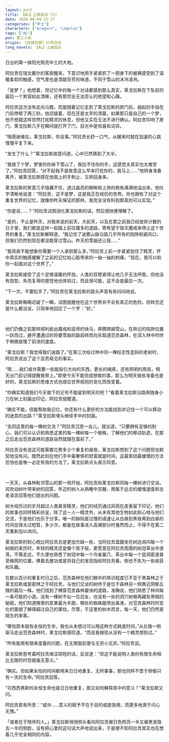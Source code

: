 ```yaml
---
layout: post
title: 【AL】土拨鼠日（六）
date: 2020-08-09 22:27
categories: ["中土"]
characters: ["Aragorn", "Legolas"]
tags: ["AL"]
pov: 第三人称
origin: 《白城日报》21年合志
long_novels: 【AL】土拨鼠日
---
```


日出的第一抹阳光照亮中土的大地。

阿拉贡在瑞文戴尔的客房醒来，下意识地用手紧紧抓了一把身下的被褥感受到了温暖柔软的触感，空气里也是清甜芬芳的味道，不同于雪山的冰冷凌冽。

「是梦？」他想着，但记忆中的每一个对话都感到那么真实，莱戈拉斯在下坠前的最后一个笑容如此清晰，还有那完全无法否认的绝望和心痛。

阿拉贡这次没有走向马厩，而是随着记忆走到了莱戈拉斯的房门前，曲起的手指在门前停顿了两三秒。他迟疑着，现在还是太早的清晨，如果那只是自己的一个梦，他不想就这样贸然打扰精灵的休息，但他又实在无法不进行确认。阿拉贡叩响了房门，莱戈拉斯几乎在瞬间就打开了门，目光中是惊喜和诧异。

“哦感谢维拉，莱戈拉斯，你没事。”阿拉贡长舒一口气，从醒来时就在加速的心跳慢慢平复下来。

“发生了什么？”莱戈拉斯故意问道，心中已然猜到了大半。

“我做了个梦，梦里的你掉下雪山了，我拉不住你的手，这感觉太真实也太难受了。”阿拉贡回答，“对不起我不是故意这么早来打扰你的，我马上……”他转身准备离开，被莱戈拉斯搭在他肩上的手制止，又转回身来。

莱戈拉斯的笑意几乎隐藏不住，透过晶亮的眼眸和上扬的唇角满满地溢出来，他吐字清晰地说道：“阿拉贡，这不是梦，这是我正在经历的世界。你也拥有了对这个重复世界的记忆，就像你昨天保证的那样。我完全没有料到那真的可以实现。”

“你是说……？”阿拉贡试图消化莱戈拉斯的话，然后很快便理解了。

“是的，不止是昨天，对我来说的前天，大前天，以及在那之前我已经放弃计数的日子里，我们都是这样一起踏上前往魔多的道路，寄希望于毁灭魔戒来停止这个世界的重复。”莱戈拉斯解释道，“我记住了迷雾山脉沿路几乎所有的陷阱和避风口，但我们仍然到现在都没能穿过雪山。昨天的雪崩还让我……”

“我简直不能想象你需要一个人承担那么多，”阿拉贡上前一步紧紧抱住了精灵，怀中真实的触感缓解了之前的记忆给心脏带来的一抽一抽的刺痛，“现在，我可以和你一起面对这个世界了。”

莱戈拉斯接受了这个足够温暖的怀抱，人类的双臂紧得让他几乎无法呼吸，但他没有抱怨，失而复得的感觉他也体验过，而且很可能，这不会是最后一次。

“下一次，不要松手了。”阿拉贡在莱戈拉斯的肩头声音有些闷闷地说。

莱戈拉斯略略迟疑了一瞬，试图提醒他在这个世界并不会有真正的危险，但转念还是什么都没说，只简单地回应了一个字：“好。”

<br>

他们仍像之前那样顺利偷出魔戒和巫师的快马，奔腾跨越雪山，在熟记的陷阱位置一跃而过，避开遭遇过的将要雪崩的路段转而向东取道范贡森林，在深入林中时终于稍微放慢了前进的速度。

“莱戈拉斯？我觉得我们迷路了。”在第三次经过林中同一棵标志性歪斜的老树时，阿拉贡说出了这个显而易见的事实。

“嗯……我们或许需要一些能指引方向的东西，更长的绳索，还有照明的用具，明天出门前记得提醒我带上。”即使今天不能完成想做的事，那么为明天做些准备也是好的，莱戈拉斯的思维方式也顺应世界规则的变化而改变着。

“你确实知道我们今天做下的记号不能留到明天的吧？”看着莱戈拉斯沿路用随身小刀在树上刻画出印记，阿拉贡提醒道。

“确实不能，但能帮助我记忆，你还有什么更好的方法能找到并记住一个可以移动的迷宫的出路？”莱戈拉斯埋头继续手中的刻画。

“去同这里的每一棵树交流？”阿拉贡沉思一会儿，提议道，“只要拥有足够的耐心，我们可以认识和熟悉这里的每一棵树每一个植株，了解他们的移动轨迹，在那之后走出范贡森林的道路自然就摆在面前了。”

阿拉贡没有说这可能需要花费多少个重复的昼夜，莱戈拉斯想到了这个问题但也默契地没有问。既然此刻在他们手中最奢侈的财富就是时间，这最笨拙最缓慢的方法恐怕也是唯一必定有效的方法了。莱戈拉斯点头表示同意。

<br>

一天天，从森林毗邻雪山的那一侧开始，阿拉贡和莱戈拉斯同每一棵树进行交谈。风吹动树叶带来树的回答，年迈的树人从熟睡中苏醒，用属于远古的缓慢速度和古老语言回答他们提出的问题。

树木经历过的岁月超过人类甚至精灵，他们的经历通过风雨在皮表留下印记，他们的故事也同样精彩纷呈，除了这一人一精灵外，从未有其他生物如此耐心地与他们交流，于是他们也乐于分享。唯一的缺陷是过慢的语速让从白昼到黑夜再到白昼的时间显得太过短暂，多少次，都是在故事进入高潮部分时戛然而止，不得不在第二天重新加以询问。

莱戈拉斯的耐心相比阿拉贡总是更加欠缺一些，当阿拉贡盘腿坐在树边询问每一个树痂的来历时，年轻的精灵还是像个孩子般，更愿意在阿拉贡周围的树冠草丛中游荡，不需走远，不久便也熟悉了树冠中每一个鸟雀巢穴、草丛中每一个鼠洞密道甚至蛛网的位置，捧着去邀功或是将自己的发现指给阿拉贡看，倒也不失为一些收获和乐趣。

在数以百计的重复时日之后，范贡森林在他们眼中的熟识程度已不亚于黑森林之于莱戈拉斯或是密林之于阿拉贡，与他们交谈的树终于是位于森林另一侧靠近阴郁丘陵的最后一株。他们找到了横穿范贡森林最快的道路，准确说，他们熟悉了林间每一条可能的小道。没有一棵树不似一位旧友，也没有一处的洞穴树根再藏有黑暗的秘密。他们知道哪里的浆果最为丰甜，哪处的蜘蛛能喷出毒液，对范贡森林时时变化的面貌了解得超过自己的掌纹。尽管，于这里的树木而言，每一天，他们仍然是陌生的来客。

“哪怕原本就有永恒的生命，我也从未想过可以用这种方式耗度时间，”从丘陵一侧驱马走出范贡森林时，莱戈拉斯感叹道，“而且我相信从没有一个精灵想到过。”

“所有能用有限来度量的问题，在无限面前便与无穷小无异。”阿拉贡说。

莱戈拉斯思考着阿拉贡艰涩简短的话，反驳道：“但这不能说明人类的有限生命相比无限的时空就毫无意义。”

“确实。但如果永恒的时间都用来日日地重复，无所事事，那也同样不啻于蜉蝣只有一天的生命。”阿拉贡回答。

“可西西弗斯的永恒生命也是日日地重复，那又如何解释其中的意义？”莱戈拉斯又问。

阿拉贡若有所思：“或许……意义的赋予不在于目的或是效用，而更多地源于问心无愧。”

「或者在于陪伴的人。」莱戈拉斯悄悄侧头看向阿拉贡被日色照亮一半又被黑发隐去一半的侧脸，没有把心里的这句话大声地说出来，于是便不知阿拉贡其实也在想着几乎完全相同的内容。

<br>
